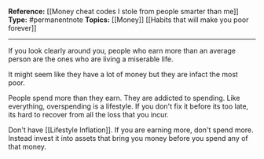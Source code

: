 
**Reference:** [[Money cheat codes I stole from people smarter than me]]
**Type:** #permanentnote 
**Topics:** [[Money]] [[Habits that will make you poor forever]]

----
If you look clearly around you, people who earn more than an average person are the ones who are living a miserable life. 

It might seem like they have a lot of money but they are infact the most poor.

People spend more than they earn. They are addicted to spending. Like everything, overspending is a lifestyle. If you don't fix it before its too late, its hard to recover from all the loss that you incur. 

Don't have [[Lifestyle Inflation]]. If you are earning more, don't spend more. Instead invest it into assets that bring you money before you spend any of that money.
